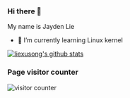 ### Hi there 👋

My name is Jayden Lie

- 🌱 I’m currently learning Linux kernel

 [![liexusong's github stats](https://github-readme-stats.vercel.app/api?username=liexusong)](https://github.com/liexusong)

### Page visitor counter

![visitor counter](https://profile-counter.glitch.me/liexusong/count.svg)
